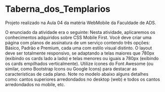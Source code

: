 # Taberna_dos_Templarios
Projeto realizado na Aula 04 da matéria WebMobile da Faculdade de ADS.

O enunciado da atividade era o seguinte:
Nesta atividade, aplicaremos os conhecimentos adquiridos sobre CSS Mobile First.
Você deve criar uma página com planos de assinatura de um serviço contendo três
opções: Básico, Padrão e Premium, cada uma com estilo visual distinto. O layout
deve ser totalmente responsivo, se adaptando a telas maiores que 780px (exibindo
os cards lado a lado) e telas menores ou iguais a 780px (exibindo os cards
empilhados verticalmente). Utilize ícones do Font Awesome (ou similar, como
Bootstrap Icons ou Google Icons) para destacar as características de cada plano.
Note no modelo abaixo alguns detalhes como: cantos superiores arredondados no
desktop (web) e todos os cantos arredondados no mobile, etc.
